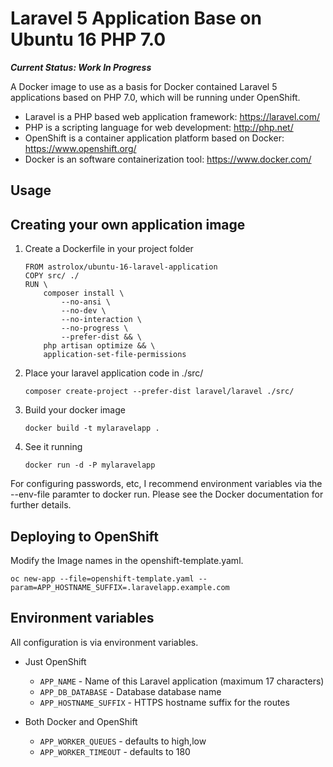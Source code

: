 # Laravel 5 Application Base on Ubuntu 16 PHP 7.0

**_Current Status: Work In Progress_**

A Docker image to use as a basis for Docker contained Laravel 5 applications based on PHP 7.0, which will be running under OpenShift.

* Laravel is a PHP based web application framework: https://laravel.com/
* PHP is a scripting language for web development: http://php.net/
* OpenShift is a container application platform based on Docker: https://www.openshift.org/
* Docker is an software containerization tool: https://www.docker.com/

## Usage

## Creating your own application image

 1. Create a Dockerfile in your project folder

	```
	FROM astrolox/ubuntu-16-laravel-application
	COPY src/ ./
	RUN \
		composer install \
			--no-ansi \
			--no-dev \
			--no-interaction \
			--no-progress \
			--prefer-dist && \
		php artisan optimize && \
		application-set-file-permissions
	```

 2. Place your laravel application code in ./src/

	```
	composer create-project --prefer-dist laravel/laravel ./src/
	```

 3. Build your docker image

	```
	docker build -t mylaravelapp .
	```

 4. See it running

	```
	docker run -d -P mylaravelapp
	```

For configuring passwords, etc, I recommend environment variables via the --env-file paramter to docker run. Please see the Docker documentation for further details.

## Deploying to OpenShift

Modify the Image names in the openshift-template.yaml.
```
oc new-app --file=openshift-template.yaml --param=APP_HOSTNAME_SUFFIX=.laravelapp.example.com
```

## Environment variables

All configuration is via environment variables.

* Just OpenShift
  * ``APP_NAME`` - Name of this Laravel application (maximum 17 characters)
  * ``APP_DB_DATABASE`` - Database database name
  * ``APP_HOSTNAME_SUFFIX`` - HTTPS hostname suffix for the routes

* Both Docker and OpenShift
  * ``APP_WORKER_QUEUES`` - defaults to high,low
  * ``APP_WORKER_TIMEOUT`` - defaults to 180
